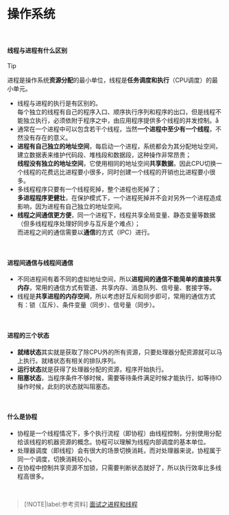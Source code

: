 # 操作系统

</br>

#### 线程与进程有什么区别

  > [!TIP]
  > 进程是操作系统**资源分配**的最小单位，线程是**任务调度和执行**（CPU调度）的最小单元。

- 线程与进程的执行是有区别的。</br>
  每个独立的线程有自己的程序入口、顺序执行序列和程序的出口，但是线程不能独立执行，必须依附于程序之中，由应用程序提供多个线程的并发控制。å
- 通常在一个进程中可以包含若干个线程，当然**一个进程中至少有一个线程**，不然没有存在的意义。
- **进程有自己独立的地址空间**，每启动一个进程，系统都会为其分配地址空间，建立数据表来维护代码段、堆栈段和数据段，这种操作非常昂贵；</br>
  **线程没有独立的地址空间**，它使用相同的地址空间**共享数据**，因此CPU切换一个线程的花费远比进程要小很多，同时创建一个线程的开销也比进程要小很多。
- 多线程程序只要有一个线程死掉，整个进程也死掉了；</br>
  **多进程程序更健壮**，在保护模式下，一个进程死掉并不会对另外一个进程造成影响，因为进程有自己独立的地址空间。
- **线程之间通信更方便**，同一个进程下，线程共享全局变量、静态变量等数据（但多线程程序处理好同步与互斥是个难点）；</br>
  而进程之间的通信需要以**通信**的方式（IPC）进行。

</br>

#### 进程间通信与线程间通信

- 不同进程间有着不同的虚拟地址空间，所以**进程间的通信不能简单的直接共享内存**，常用的通信方式有管道、共享内存、消息队列、信号量、套接字等。
- 线程是**共享进程的内存空间**，所以考虑好互斥和同步即可，常用的通信方式有：锁（互斥）、条件变量（同步）、信号量（同步）。

</br>

#### 进程的三个状态

- **就绪状态**其实就是获取了除CPU外的所有资源，只要处理器分配资源就可以马上执行。就绪状态有相关的排队序列。
- **运行状态**就是获得了处理器分配的资源，程序开始执行。
- **阻塞状态**，当程序条件不够时候，需要等待条件满足时候才能执行，如等待IO操作时候，此刻的状态就叫阻塞态。

</br>

#### 什么是协程

- 协程是一个线程情况下，多个执行流程（即协程）由线程控制，分别使用分配给该线程的机器资源的概念。协程可以理解为线程内部调度的基本单位。
- 处理器调度（即线程）会有很大的场景切换消耗，而对处理器来说，协程属于同一个调度，切换消耗较小。
- 在协程中控制共享资源不加锁，只需要判断状态就好了，所以执行效率比多线程高很多。

<br>

> [!NOTE|label:参考资料]
> [面试之进程和线程](https://blog.csdn.net/wolf_break/article/details/84769653)
>